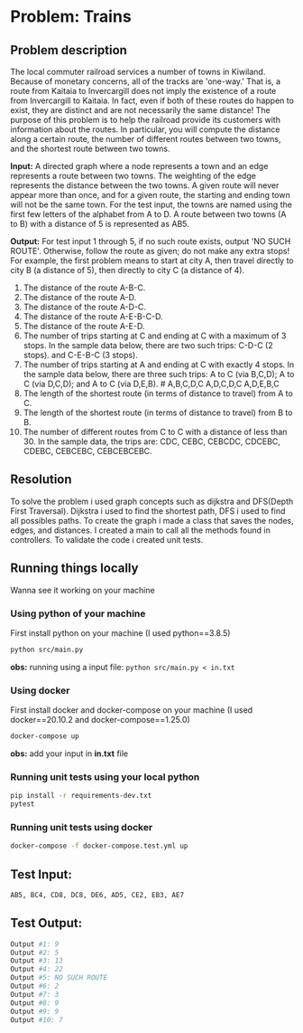 # Problem: Trains

## Problem description

The local commuter railroad services a number of towns in Kiwiland.  Because of monetary concerns, all of the tracks are 'one-way.'  That is, a route from Kaitaia to Invercargill does not imply the existence of a route from Invercargill to Kaitaia.  In fact, even if both of these routes do happen to exist, they are distinct and are not necessarily the same distance!
The purpose of this problem is to help the railroad provide its customers with information about the routes.  In particular, you will compute the distance along a certain route, the number of different routes between two towns, and the shortest route between two towns.

**Input:**  A directed graph where a node represents a town and an edge represents a route between two towns.  The weighting of the edge represents the distance between the two towns.  A given route will never appear more than once, and for a given route, the starting and ending town will not be the same town. For the test input, the towns are named using the first few letters of the alphabet from A to D.  A route between two towns (A to B) with a distance of 5 is represented as AB5.
 
**Output:** For test input 1 through 5, if no such route exists, output 'NO SUCH ROUTE'.  Otherwise, follow the route as given; do not make any extra stops!  For example, the first problem means to start at city A, then travel directly to city B (a distance of 5), then directly to city C (a distance of 4).

1. The distance of the route A-B-C.
2. The distance of the route A-D.
3. The distance of the route A-D-C.
4. The distance of the route A-E-B-C-D.
5. The distance of the route A-E-D.
6. The number of trips starting at C and ending at C with a maximum of 3 stops.  In the sample data below, there are two such trips: C-D-C (2 stops). and C-E-B-C (3 stops).
7. The number of trips starting at A and ending at C with exactly 4 stops.  In the sample data below, there are three such trips: A to C (via B,C,D); A to C (via D,C,D); and A to C (via D,E,B). # A,B,C,D,C   A,D,C,D,C  A,D,E,B,C
8. The length of the shortest route (in terms of distance to travel) from A to C.
9. The length of the shortest route (in terms of distance to travel) from B to B.
10. The number of different routes from C to C with a distance of less than 30.  In the sample data, the trips are: CDC, CEBC, CEBCDC, CDCEBC, CDEBC, CEBCEBC, CEBCEBCEBC.

## Resolution

To solve the problem i used graph concepts such as dijkstra and DFS(Depth First Traversal). Dijkstra i used to find the shortest path, DFS i used to find all possibles paths. To create the graph i made a class that saves the nodes, edges, and distances. I created a main to call all the methods found in controllers. To validate the code i created unit tests.

## Running things locally

Wanna see it working on your machine

### Using python of your machine

First install python on your machine (I used python==3.8.5)

```bash
python src/main.py
```

**obs:** running using a input file: `python src/main.py < in.txt`

### Using docker

First install docker and docker-compose on your machine (I used docker==20.10.2 and docker-compose==1.25.0)

```bash
docker-compose up
```

**obs:** add your input in **in.txt** file

### Running unit tests using your local python

```bash
pip install -r requirements-dev.txt
pytest
```

### Running unit tests using docker

```bash
docker-compose -f docker-compose.test.yml up
```

## Test Input:

```bash
AB5, BC4, CD8, DC8, DE6, AD5, CE2, EB3, AE7
```

## Test Output:

```bash
Output #1: 9
Output #2: 5
Output #3: 13
Output #4: 22
Output #5: NO SUCH ROUTE
Output #6: 2
Output #7: 3
Output #8: 9
Output #9: 9
Output #10: 7
```